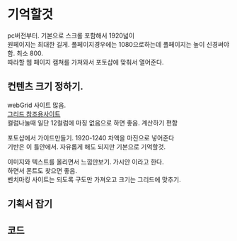 # 기억할것
pc버전부터. 기본으로 스크롤 포함해서 1920넓이  
원페이지는 최대한 길게. 풀페이지경우에는 1080으로하는데 풀페이지는 높이 신경써야함. 최소 800.  
따라할 웹 페이지 캠쳐를 가져와서 포토샵에 맞춰서 열어준다.  

## 컨텐츠 크기 정하기.
webGrid 사이트 많음.  
[그리드 참조용사이트](grid.calculator.dk)  
컬럼나눌때 일단 12컬럼에 마징 없음으로 하면 좋음. 계산하기 편함 

포토샵에서 가이드만들기. 1920-1240 차액을 마진으로 넣어준다  
기반은 이 틀안에서. 자유롭게 해도 되지만 기본으로 기억할것.  

이미지와 텍스트를 올리면서 느낌만보기. 가시안 이라고 한다.  
하면서 폰트도 찾으면 좋음.  
벤치마킹 사이트는 되도록 구도만 가져오고 크기는 그리드에 맞추기.  

## 기획서 잡기

## 코드